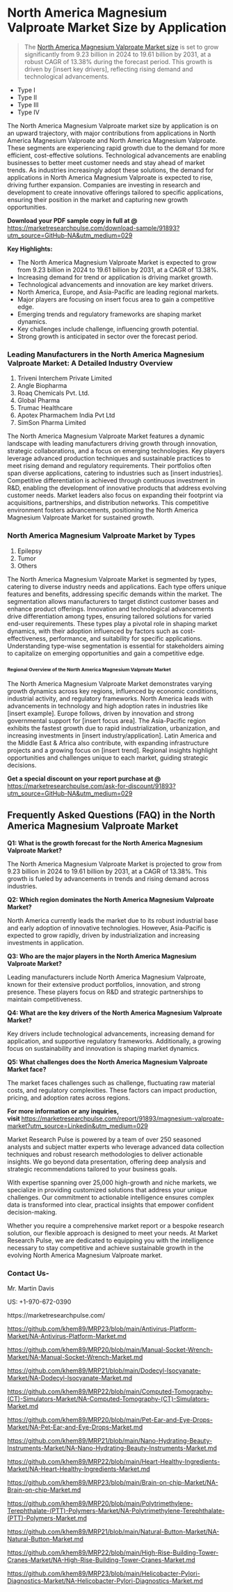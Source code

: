 <h1>North America Magnesium Valproate Market&nbsp;Size by Application</h1><blockquote><p>The <a href="https://marketresearchpulse.com/download-sample/91893?utm_source=GitHub-NA&amp;utm_medium=029">North America Magnesium Valproate Market size</a> is set to grow significantly from 9.23 billion in 2024 to 19.61 billion by 2031, at a robust CAGR of 13.38% during the forecast period. This growth is driven by [insert key drivers], reflecting rising demand and technological advancements.</p></blockquote><ul><li>Type I<li> Type II<li> Type III<li> Type IV</li></ul><p>The North America Magnesium Valproate market size by application is on an upward trajectory, with major contributions from applications in North America Magnesium Valproate and North America Magnesium Valproate. These segments are experiencing rapid growth due to the demand for more efficient, cost-effective solutions. Technological advancements are enabling businesses to better meet customer needs and stay ahead of market trends. As industries increasingly adopt these solutions, the demand for applications in North America Magnesium Valproate is expected to rise, driving further expansion. Companies are investing in research and development to create innovative offerings tailored to specific applications, ensuring their position in the market and capturing new growth opportunities.</p><p><strong>Download your PDF sample copy in full at @ </strong><a href="https://marketresearchpulse.com/download-sample/91893?utm_source=GitHub-NA&amp;utm_medium=029">https://marketresearchpulse.com/download-sample/91893?utm_source=GitHub-NA&amp;utm_medium=029</a></p><p><strong>Key Highlights: </strong></p><ul><li>The North America Magnesium Valproate Market is expected to grow from 9.23 billion in 2024 to 19.61 billion by 2031, at a CAGR of 13.38%.</li><li>Increasing demand for trend or application is driving market growth.</li><li>Technological advancements and innovation are key market drivers.</li><li>North America, Europe, and Asia-Pacific are leading regional markets.</li><li>Major players are focusing on insert focus area to gain a competitive edge.</li><li>Emerging trends and regulatory frameworks are shaping market dynamics.</li><li>Key challenges include challenge, influencing growth potential.</li><li>Strong growth is anticipated in sector over the forecast period.</li></ul><h3>Leading Manufacturers in the North America Magnesium Valproate Market: A Detailed Industry Overview</h3><ol><li>Triveni Interchem Private Limited</li><li>Angle Biopharma</li><li>Roaq Chemicals Pvt. Ltd.</li><li>Global Pharma</li><li>Trumac Healthcare</li><li>Apotex Pharmachem India Pvt Ltd</li><li>SimSon Pharma Limited</li></ol><div class="flex max-w-full flex-col flex-grow"><div class="min-h-8 text-message flex w-full flex-col items-end gap-2 whitespace-normal break-words [.text-message+&amp;]:mt-5" dir="auto" data-message-author-role="assistant" data-message-id="fd8432e4-4910-450d-b182-61b7bfb0a01f" data-message-model-slug="gpt-4o"><div class="flex w-full flex-col gap-1 empty:hidden first:pt-[3px]"><div class="markdown prose w-full break-words dark:prose-invert light"><p>The North America Magnesium Valproate Market features a dynamic landscape with leading manufacturers driving growth through innovation, strategic collaborations, and a focus on emerging technologies. Key players leverage advanced production techniques and sustainable practices to meet rising demand and regulatory requirements. Their portfolios often span diverse applications, catering to industries such as [insert industries]. Competitive differentiation is achieved through continuous investment in R&amp;D, enabling the development of innovative products that address evolving customer needs. Market leaders also focus on expanding their footprint via acquisitions, partnerships, and distribution networks. This competitive environment fosters advancements, positioning the North America Magnesium Valproate Market for sustained growth.</p></div></div></div></div><h3>North America Magnesium Valproate Market by Types</h3><ol><li>Epilepsy<li> Tumor<li> Others</li></ol><div class="flex max-w-full flex-col flex-grow"><div class="min-h-8 text-message flex w-full flex-col items-end gap-2 whitespace-normal break-words [.text-message+&amp;]:mt-5" dir="auto" data-message-author-role="assistant" data-message-id="084470be-0bb7-4664-bddf-5156b4f41249" data-message-model-slug="gpt-4o-mini"><div class="flex w-full flex-col gap-1 empty:hidden first:pt-[3px]"><div class="markdown prose w-full break-words dark:prose-invert light"><p>The North America Magnesium Valproate Market is segmented by types, catering to diverse industry needs and applications. Each type offers unique features and benefits, addressing specific demands within the market. The segmentation allows manufacturers to target distinct customer bases and enhance product offerings. Innovation and technological advancements drive differentiation among types, ensuring tailored solutions for varied end-user requirements. These types play a pivotal role in shaping market dynamics, with their adoption influenced by factors such as cost-effectiveness, performance, and suitability for specific applications. Understanding type-wise segmentation is essential for stakeholders aiming to capitalize on emerging opportunities and gain a competitive edge.</p></div></div></div></div><h3><span style="font-size: 11px;">Regional Overview of the North America Magnesium Valproate Market</span></h3><div class="flex max-w-full flex-col flex-grow"><div class="min-h-8 text-message flex w-full flex-col items-end gap-2 whitespace-normal break-words [.text-message+&amp;]:mt-5" dir="auto" data-message-author-role="assistant" data-message-id="e9038762-ce64-4e30-91c9-9bd413514231" data-message-model-slug="gpt-4o-mini"><div class="flex w-full flex-col gap-1 empty:hidden first:pt-[3px]"><div class="markdown prose w-full break-words dark:prose-invert light"><p>The North America Magnesium Valproate Market demonstrates varying growth dynamics across key regions, influenced by economic conditions, industrial activity, and regulatory frameworks. North America leads with advancements in technology and high adoption rates in industries like [insert example]. Europe follows, driven by innovation and strong governmental support for [insert focus area]. The Asia-Pacific region exhibits the fastest growth due to rapid industrialization, urbanization, and increasing investments in [insert industry/application]. Latin America and the Middle East &amp; Africa also contribute, with expanding infrastructure projects and a growing focus on [insert trend]. Regional insights highlight opportunities and challenges unique to each market, guiding strategic decisions.</p></div></div></div></div><p><strong>Get a special discount on your report purchase at @ </strong><a href="https://marketresearchpulse.com/ask-for-discount/91893?utm_source=GitHub-NA&amp;utm_medium=029">https://marketresearchpulse.com/ask-for-discount/91893?utm_source=GitHub-NA&amp;utm_medium=029</a></p><h2>Frequently Asked Questions (FAQ) in the North America Magnesium Valproate Market</h2><p><strong>Q1: What is the growth forecast for the North America Magnesium Valproate Market?</strong></p><p>The North America Magnesium Valproate Market is projected to grow from 9.23 billion in 2024 to 19.61 billion by 2031, at a CAGR of 13.38%. This growth is fueled by advancements in trends and rising demand across industries.</p><p><strong>Q2: Which region dominates the North America Magnesium Valproate Market?</strong></p><p>North America currently leads the market due to its robust industrial base and early adoption of innovative technologies. However, Asia-Pacific is expected to grow rapidly, driven by industrialization and increasing investments in application.</p><p><strong>Q3: Who are the major players in the North America Magnesium Valproate Market?</strong></p><p>Leading manufacturers include North America Magnesium Valproate, known for their extensive product portfolios, innovation, and strong presence. These players focus on R&amp;D and strategic partnerships to maintain competitiveness.</p><p><strong>Q4: What are the key drivers of the North America Magnesium Valproate Market?</strong></p><p>Key drivers include technological advancements, increasing demand for application, and supportive regulatory frameworks. Additionally, a growing focus on sustainability and innovation is shaping market dynamics.</p><p><strong>Q5: What challenges does the North America Magnesium Valproate Market face?</strong></p><p>The market faces challenges such as challenge, fluctuating raw material costs, and regulatory complexities. These factors can impact production, pricing, and adoption rates across regions.</p><p><strong>For more information or any inquiries, visit&nbsp;</strong><a href="https://marketresearchpulse.com/report/91893/magnesium-valproate-market?utm_source=Linkedin&utm_medium=029">https://marketresearchpulse.com/report/91893/magnesium-valproate-market?utm_source=Linkedin&utm_medium=029</a></p><p>Market Research Pulse is powered by a team of over 250 seasoned analysts and subject matter experts who leverage advanced data collection techniques and robust research methodologies to deliver actionable insights. We go beyond data presentation, offering deep analysis and strategic recommendations tailored to your business goals.</p><p>With expertise spanning over 25,000 high-growth and niche markets, we specialize in providing customized solutions that address your unique challenges. Our commitment to actionable intelligence ensures complex data is transformed into clear, practical insights that empower confident decision-making.</p><p>Whether you require a comprehensive market report or a bespoke research solution, our flexible approach is designed to meet your needs. At Market Research Pulse, we are dedicated to equipping you with the intelligence necessary to stay competitive and achieve sustainable growth in the evolving North America Magnesium Valproate market.</p><h3><strong>Contact Us-</strong></h3><p>Mr. Martin Davis</p><p>US: +1-970-672-0390</p><p>https://marketresearchpulse.com/</p><p><a href="https://github.com/khem89/MRP23/blob/main/Antivirus-Platform-Market/NA-Antivirus-Platform-Market.md">https://github.com/khem89/MRP23/blob/main/Antivirus-Platform-Market/NA-Antivirus-Platform-Market.md</a></p><p><a href="https://github.com/khem89/MRP20/blob/main/Manual-Socket-Wrench-Market/NA-Manual-Socket-Wrench-Market.md">https://github.com/khem89/MRP20/blob/main/Manual-Socket-Wrench-Market/NA-Manual-Socket-Wrench-Market.md</a></p><p><a href="https://github.com/khem89/MRP21/blob/main/Dodecyl-Isocyanate-Market/NA-Dodecyl-Isocyanate-Market.md">https://github.com/khem89/MRP21/blob/main/Dodecyl-Isocyanate-Market/NA-Dodecyl-Isocyanate-Market.md</a></p><p><a href="https://github.com/khem89/MRP22/blob/main/Computed-Tomography-(CT)-Simulators-Market/NA-Computed-Tomography-(CT)-Simulators-Market.md">https://github.com/khem89/MRP22/blob/main/Computed-Tomography-(CT)-Simulators-Market/NA-Computed-Tomography-(CT)-Simulators-Market.md</a></p><p><a href="https://github.com/khem89/MRP20/blob/main/Pet-Ear-and-Eye-Drops-Market/NA-Pet-Ear-and-Eye-Drops-Market.md">https://github.com/khem89/MRP20/blob/main/Pet-Ear-and-Eye-Drops-Market/NA-Pet-Ear-and-Eye-Drops-Market.md</a></p><p><a href="https://github.com/khem89/MRP21/blob/main/Nano-Hydrating-Beauty-Instruments-Market/NA-Nano-Hydrating-Beauty-Instruments-Market.md">https://github.com/khem89/MRP21/blob/main/Nano-Hydrating-Beauty-Instruments-Market/NA-Nano-Hydrating-Beauty-Instruments-Market.md</a></p><p><a href="https://github.com/khem89/MRP22/blob/main/Heart-Healthy-Ingredients-Market/NA-Heart-Healthy-Ingredients-Market.md">https://github.com/khem89/MRP22/blob/main/Heart-Healthy-Ingredients-Market/NA-Heart-Healthy-Ingredients-Market.md</a></p><p><a href="https://github.com/khem89/MRP23/blob/main/Brain-on-chip-Market/NA-Brain-on-chip-Market.md">https://github.com/khem89/MRP23/blob/main/Brain-on-chip-Market/NA-Brain-on-chip-Market.md</a></p><p><a href="https://github.com/khem89/MRP20/blob/main/Polytrimethylene-Terephthalate-(PTT)-Polymers-Market/NA-Polytrimethylene-Terephthalate-(PTT)-Polymers-Market.md">https://github.com/khem89/MRP20/blob/main/Polytrimethylene-Terephthalate-(PTT)-Polymers-Market/NA-Polytrimethylene-Terephthalate-(PTT)-Polymers-Market.md</a></p><p><a href="https://github.com/khem89/MRP21/blob/main/Natural-Button-Market/NA-Natural-Button-Market.md">https://github.com/khem89/MRP21/blob/main/Natural-Button-Market/NA-Natural-Button-Market.md</a></p><p><a href="https://github.com/khem89/MRP22/blob/main/High-Rise-Building-Tower-Cranes-Market/NA-High-Rise-Building-Tower-Cranes-Market.md">https://github.com/khem89/MRP22/blob/main/High-Rise-Building-Tower-Cranes-Market/NA-High-Rise-Building-Tower-Cranes-Market.md</a></p><p><a href="https://github.com/khem89/MRP23/blob/main/Helicobacter-Pylori-Diagnostics-Market/NA-Helicobacter-Pylori-Diagnostics-Market.md">https://github.com/khem89/MRP23/blob/main/Helicobacter-Pylori-Diagnostics-Market/NA-Helicobacter-Pylori-Diagnostics-Market.md</a></p>
